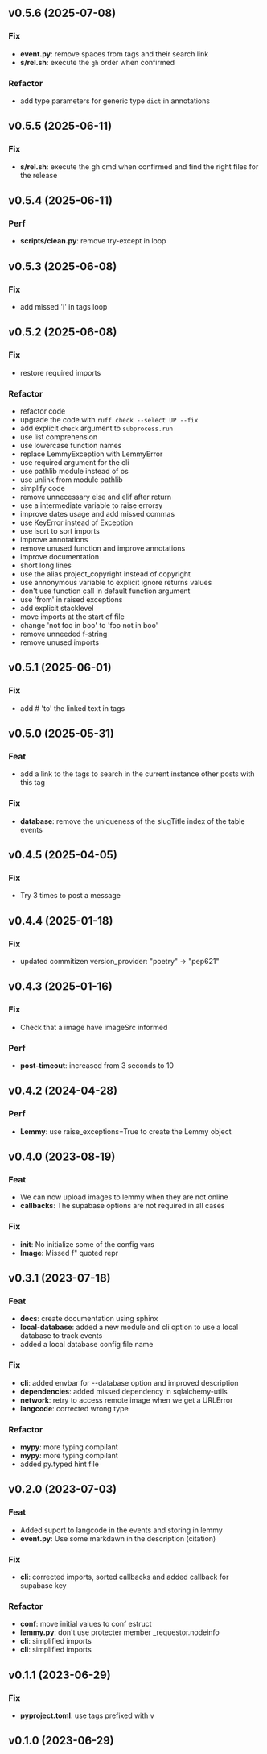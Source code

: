 ## v0.5.6 (2025-07-08)

### Fix

- **event.py**: remove spaces from tags and their search link
- **s/rel.sh**: execute the `gh` order when confirmed

### Refactor

- add type parameters for generic type `dict` in annotations

## v0.5.5 (2025-06-11)

### Fix

- **s/rel.sh**: execute the gh cmd when confirmed and find the right files for the release

## v0.5.4 (2025-06-11)

### Perf

- **scripts/clean.py**: remove try-except in loop

## v0.5.3 (2025-06-08)

### Fix

- add missed 'i' in tags loop

## v0.5.2 (2025-06-08)

### Fix

- restore required imports

### Refactor

- refactor code
- upgrade the code with `ruff check --select UP --fix`
- add explicit `check` argument to `subprocess.run`
- use list comprehension
- use lowercase function names
- replace LemmyException with LemmyError
- use required argument for the cli
- use pathlib module instead of os
- use unlink from module pathlib
- simplify code
- remove unnecessary else and elif after return
- use a intermediate variable to raise errorsy
- improve dates usage and add missed commas
- use KeyError instead of Exception
- use isort to sort imports
- improve annotations
- remove unused function and improve annotations
- improve documentation
- short long lines
- use the alias project_copyright instead of copyright
- use annonymous variable to explicit ignore returns values
- don't use function call in default function argument
- use 'from' in raised exceptions
- add explicit stacklevel
- move imports at the start of file
- change 'not foo in boo' to 'foo not in boo'
- remove unneeded f-string
- remove unused imports

## v0.5.1 (2025-06-01)

### Fix

- add # 'to' the linked text in tags

## v0.5.0 (2025-05-31)

### Feat

- add a link to the tags to search in the current instance other posts with this tag

### Fix

- **database**: remove the uniqueness of the slugTitle index of the table events

## v0.4.5 (2025-04-05)

### Fix

- Try 3 times to post a message

## v0.4.4 (2025-01-18)

### Fix

- updated commitizen version_provider: "poetry" -> "pep621"

## v0.4.3 (2025-01-16)

### Fix

- Check that a image have imageSrc informed

### Perf

- **post-timeout**: increased from 3 seconds to 10

## v0.4.2 (2024-04-28)

### Perf

- **Lemmy**: use raise_exceptions=True to create the Lemmy object

## v0.4.0 (2023-08-19)

### Feat

- We can now upload images to lemmy when they are not online
- **callbacks**: The supabase options are not required in all cases

### Fix

- **__init__**: No initialize some of the config vars
- **Image**: Missed f" quoted repr

## v0.3.1 (2023-07-18)

### Feat

- **docs**: create documentation using sphinx
- **local-database**: added a new module and cli option to use a local database to track events
- added a local database config file name

### Fix

- **cli**: added envbar for --database option and improved description
- **dependencies**: added missed dependency in sqlalchemy-utils
- **network**: retry to access remote image when we get a URLError
- **langcode**: corrected wrong type

### Refactor

- **mypy**: more typing compilant
- **mypy**: more typing compilant
- added py.typed hint file

## v0.2.0 (2023-07-03)

### Feat

- Added suport to langcode in the events and storing in lemmy
- **event.py**: Use some markdawn in the description (citation)

### Fix

- **cli**: corrected imports, sorted callbacks and added callback for supabase key

### Refactor

- **conf**: move initial values to conf estruct
- **lemmy.py**: don't use protecter member _requestor.nodeinfo
- **cli**: simplified imports
- **cli**: simplified imports

## v0.1.1 (2023-06-29)

### Fix

- **pyproject.toml**: use tags prefixed with v

## v0.1.0 (2023-06-29)
